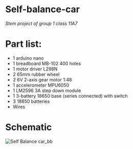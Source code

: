 # Self-balance-car
*Stem project of group 1 class 11A7*
# Part list:
- 1 arduino nano
- 1 breadboard MB-102 400 holes
- 1 motor driver L298N
- 2 65mm rubber wheel
- 2 6V 2-axis gear motor 1:48
- 1 accelerometer MPU6050
- 1 LM2596 3A step down module
- 1 3-battery 18650 base (series connected) with switch
- 3 18650 batteries
- Wires
# Schematic
![Self Balance car_bb](https://github.com/user-attachments/assets/669eb8aa-81c4-47c8-9345-c67ae7ee04a5)
